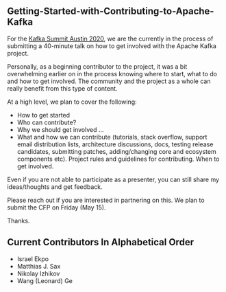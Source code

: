 ## Getting-Started-with-Contributing-to-Apache-Kafka

For the [Kafka Summit Austin 2020](https://events.kafka-summit.org/kafka-summit-austin-2020), we are the currently in the process of submitting a 40-minute talk on how to get involved with the Apache Kafka project.

Personally, as a beginning contributor to the project, it was a bit overwhelming earlier on in the process knowing where to start, what to do and how to get involved. The community and the project as a whole can really benefit from this type of content.

At a high level, we plan to cover the following:
- How to get started
- Who can contribute?
- Why we should get involved ...
- What and how we can contribute (tutorials, stack overflow, support email distribution lists, architecture discussions, docs, testing release candidates, submitting patches, adding/changing core and ecosystem components etc). Project rules and guidelines for contributing.
When to get involved.

Even if you are not able to participate as a presenter, you can still share my ideas/thoughts and get feedback.

Please reach out if you are interested in partnering on this. We plan to submit the CFP on Friday (May 15). 

Thanks.

## Current Contributors In Alphabetical Order
- Israel Ekpo
- Matthias J. Sax
- Nikolay Izhikov
- Wang (Leonard) Ge
